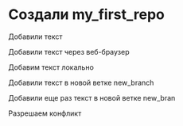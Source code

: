 # Создали my_first_repo

Добавили текст 

Добавили текст через веб-браузер

Добавим текст локально

Добавили текст в новой ветке new_branch

Добавили еще раз текст в новой ветке new_bran

Разрешаем конфликт
